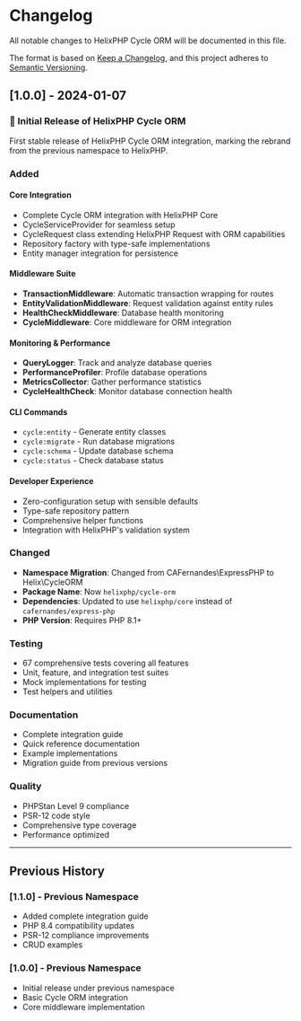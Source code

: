 # Changelog

All notable changes to HelixPHP Cycle ORM will be documented in this file.

The format is based on [Keep a Changelog](https://keepachangelog.com/en/1.0.0/),
and this project adheres to [Semantic Versioning](https://semver.org/spec/v2.0.0.html).

## [1.0.0] - 2024-01-07

### 🎉 Initial Release of HelixPHP Cycle ORM

First stable release of HelixPHP Cycle ORM integration, marking the rebrand from the previous namespace to HelixPHP.

### Added

#### Core Integration
- Complete Cycle ORM integration with HelixPHP Core
- CycleServiceProvider for seamless setup
- CycleRequest class extending HelixPHP Request with ORM capabilities
- Repository factory with type-safe implementations
- Entity manager integration for persistence

#### Middleware Suite
- **TransactionMiddleware**: Automatic transaction wrapping for routes
- **EntityValidationMiddleware**: Request validation against entity rules
- **HealthCheckMiddleware**: Database health monitoring
- **CycleMiddleware**: Core middleware for ORM integration

#### Monitoring & Performance
- **QueryLogger**: Track and analyze database queries
- **PerformanceProfiler**: Profile database operations
- **MetricsCollector**: Gather performance statistics
- **CycleHealthCheck**: Monitor database connection health

#### CLI Commands
- `cycle:entity` - Generate entity classes
- `cycle:migrate` - Run database migrations
- `cycle:schema` - Update database schema
- `cycle:status` - Check database status

#### Developer Experience
- Zero-configuration setup with sensible defaults
- Type-safe repository pattern
- Comprehensive helper functions
- Integration with HelixPHP's validation system

### Changed
- **Namespace Migration**: Changed from CAFernandes\ExpressPHP to Helix\CycleORM
- **Package Name**: Now `helixphp/cycle-orm`
- **Dependencies**: Updated to use `helixphp/core` instead of `cafernandes/express-php`
- **PHP Version**: Requires PHP 8.1+

### Testing
- 67 comprehensive tests covering all features
- Unit, feature, and integration test suites
- Mock implementations for testing
- Test helpers and utilities

### Documentation
- Complete integration guide
- Quick reference documentation
- Example implementations
- Migration guide from previous versions

### Quality
- PHPStan Level 9 compliance
- PSR-12 code style
- Comprehensive type coverage
- Performance optimized

---

## Previous History

### [1.1.0] - Previous Namespace
- Added complete integration guide
- PHP 8.4 compatibility updates
- PSR-12 compliance improvements
- CRUD examples

### [1.0.0] - Previous Namespace
- Initial release under previous namespace
- Basic Cycle ORM integration
- Core middleware implementation